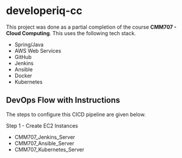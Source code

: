 # developeriq-cc
This project was done as a partial completion of the course **CMM707 - Cloud Computing**.
This uses the following tech stack.
- Spring/Java
- AWS Web Services
- GitHub
- Jenkins
- Ansible
- Docker
- Kubernetes

## DevOps Flow with Instructions
The steps to configure this CICD pipeline are given below.

Step 1 - Create EC2 Instances
- CMM707_Jenkins_Server
- CMM707_Ansible_Server
- CMM707_Kubernetes_Server